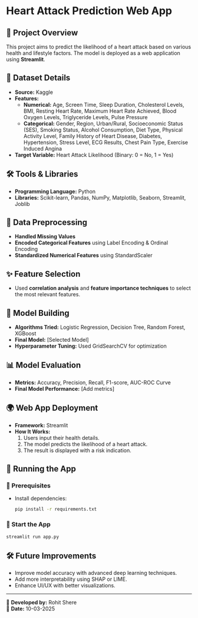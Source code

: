 # Heart Attack Prediction Web App

## 🚀 Project Overview
This project aims to predict the likelihood of a heart attack based on various health and lifestyle factors. The model is deployed as a web application using **Streamlit**.

## 📂 Dataset Details
- **Source:** Kaggle
- **Features:**
  - **Numerical:** Age, Screen Time, Sleep Duration, Cholesterol Levels, BMI, Resting Heart Rate, Maximum Heart Rate Achieved, Blood Oxygen Levels, Triglyceride Levels, Pulse Pressure
  - **Categorical:** Gender, Region, Urban/Rural, Socioeconomic Status (SES), Smoking Status, Alcohol Consumption, Diet Type, Physical Activity Level, Family History of Heart Disease, Diabetes, Hypertension, Stress Level, ECG Results, Chest Pain Type, Exercise Induced Angina
- **Target Variable:** Heart Attack Likelihood (Binary: 0 = No, 1 = Yes)

## 🛠 Tools & Libraries
- **Programming Language:** Python
- **Libraries:** Scikit-learn, Pandas, NumPy, Matplotlib, Seaborn, Streamlit, Joblib

## 🔄 Data Preprocessing
- **Handled Missing Values**
- **Encoded Categorical Features** using Label Encoding & Ordinal Encoding
- **Standardized Numerical Features** using StandardScaler

## ✨ Feature Selection
- Used **correlation analysis** and **feature importance techniques** to select the most relevant features.

## 🤖 Model Building
- **Algorithms Tried:** Logistic Regression, Decision Tree, Random Forest, XGBoost
- **Final Model:** [Selected Model]
- **Hyperparameter Tuning:** Used GridSearchCV for optimization

## 📊 Model Evaluation
- **Metrics:** Accuracy, Precision, Recall, F1-score, AUC-ROC Curve
- **Final Model Performance:** [Add metrics]

## 🌍 Web App Deployment
- **Framework:** Streamlit
- **How It Works:**
  1. Users input their health details.
  2. The model predicts the likelihood of a heart attack.
  3. The result is displayed with a risk indication.

## 🚀 Running the App
### 🔹 Prerequisites
- Install dependencies:
  ```bash
  pip install -r requirements.txt
  ```
### 🔹 Start the App
  ```bash
  streamlit run app.py
  ```

## 🛠 Future Improvements
- Improve model accuracy with advanced deep learning techniques.
- Add more interpretability using SHAP or LIME.
- Enhance UI/UX with better visualizations.

---
📌 **Developed by:** Rohit Shere  
📆 **Date:** 10-03-2025



